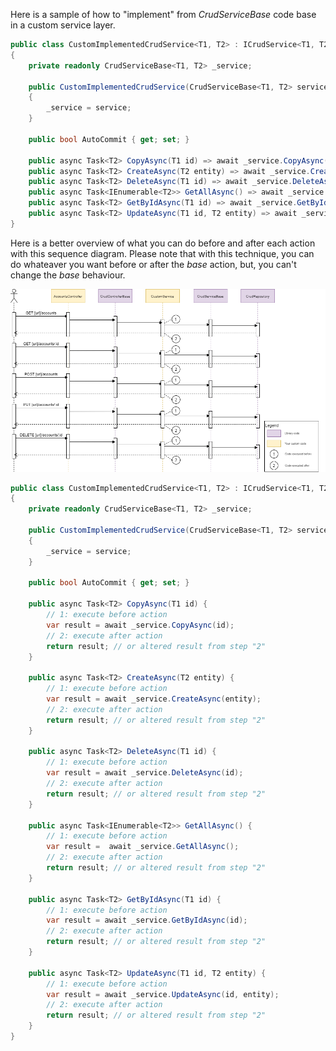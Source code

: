 Here is a sample of how to "implement" from *CrudServiceBase* code base in a custom service layer.

```csharp
public class CustomImplementedCrudService<T1, T2> : ICrudService<T1, T2> where T2 : class, IEntity<T1>, new()
{
    private readonly CrudServiceBase<T1, T2> _service;

    public CustomImplementedCrudService(CrudServiceBase<T1, T2> service)
    {
        _service = service;
    }

    public bool AutoCommit { get; set; }

    public async Task<T2> CopyAsync(T1 id) => await _service.CopyAsync(id);
    public async Task<T2> CreateAsync(T2 entity) => await _service.CreateAsync(entity);
    public async Task<T2> DeleteAsync(T1 id) => await _service.DeleteAsync(id);
    public async Task<IEnumerable<T2>> GetAllAsync() => await _service.GetAllAsync();
    public async Task<T2> GetByIdAsync(T1 id) => await _service.GetByIdAsync(id);
    public async Task<T2> UpdateAsync(T1 id, T2 entity) => await _service.UpdateAsync(id, entity);
}
```

Here is a better overview of what you can do before and after each action with this sequence diagram. Please note that with this technique, you can do whateaver you want before or after the *base* action, but, you can't change the *base* behaviour.

[<img src="../assets/sequence-StandardCrud_CustomService.png">](../assets/sequence-StandardCrud_CustomService.png)

```csharp
public class CustomImplementedCrudService<T1, T2> : ICrudService<T1, T2> where T2 : class, IEntity<T1>, new()
{
    private readonly CrudServiceBase<T1, T2> _service;

    public CustomImplementedCrudService(CrudServiceBase<T1, T2> service)
    {
        _service = service;
    }

    public bool AutoCommit { get; set; }

    public async Task<T2> CopyAsync(T1 id) {
        // 1: execute before action
        var result = await _service.CopyAsync(id);
        // 2: execute after action
        return result; // or altered result from step "2"
    }

    public async Task<T2> CreateAsync(T2 entity) {
        // 1: execute before action
        var result = await _service.CreateAsync(entity);
        // 2: execute after action
        return result; // or altered result from step "2"
    }
    
    public async Task<T2> DeleteAsync(T1 id) {
        // 1: execute before action
        var result = await _service.DeleteAsync(id);
        // 2: execute after action
        return result; // or altered result from step "2"
    }
    
    public async Task<IEnumerable<T2>> GetAllAsync() {
        // 1: execute before action
        var result =  await _service.GetAllAsync();
        // 2: execute after action
        return result; // or altered result from step "2"
    }
    
    public async Task<T2> GetByIdAsync(T1 id) { 
        // 1: execute before action
        var result = await _service.GetByIdAsync(id);
        // 2: execute after action
        return result; // or altered result from step "2"
    }
    
    public async Task<T2> UpdateAsync(T1 id, T2 entity) {
        // 1: execute before action
        var result = await _service.UpdateAsync(id, entity);
        // 2: execute after action
        return result; // or altered result from step "2"
    }
}
```